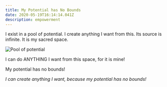 ```yaml
---
title: My Potential has No Bounds
date: 2020-05-19T16:14:14.041Z
description: empowerment
---
```

I exist in a pool of potential. I create anything I want from this. Its source is infinite. It is my sacred space.

![Pool of potential](/img/potential.jpg "Pool of potential")

I can do ANYTHING I want from this space, for it is mine!

My potential has no bounds!

*I can create anything I want, because my potential has no bounds!*